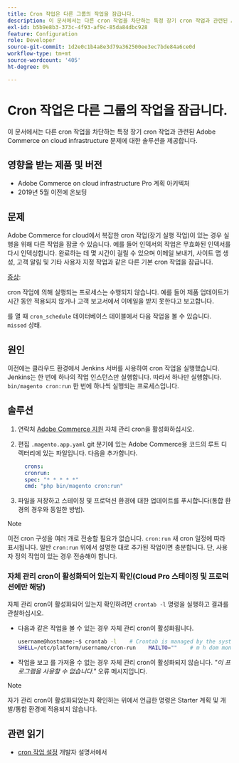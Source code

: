 ```yaml
---
title: Cron 작업은 다른 그룹의 작업을 잠급니다.
description: 이 문서에서는 다른 cron 작업을 차단하는 특정 장기 cron 작업과 관련된 Adobe Commerce on cloud infrastructure 문제에 대한 솔루션을 제공합니다.
exl-id: b5b9e8b3-373c-4f93-af9c-85da84dbc928
feature: Configuration
role: Developer
source-git-commit: 1d2e0c1b4a8e3d79a362500ee3ec7bde84a6ce0d
workflow-type: tm+mt
source-wordcount: '405'
ht-degree: 0%

---
```


# Cron 작업은 다른 그룹의 작업을 잠급니다.

이 문서에서는 다른 cron 작업을 차단하는 특정 장기 cron 작업과 관련된 Adobe Commerce on cloud infrastructure 문제에 대한 솔루션을 제공합니다.

## 영향을 받는 제품 및 버전

* Adobe Commerce on cloud infrastructure Pro 계획 아키텍처
* 2019년 5월 이전에 온보딩

## 문제

Adobe Commerce for cloud에서 복잡한 cron 작업(장기 실행 작업)이 있는 경우 실행을 위해 다른 작업을 잠글 수 있습니다. 예를 들어 인덱서의 작업은 무효화된 인덱서를 다시 인덱싱합니다. 완료하는 데 몇 시간이 걸릴 수 있으며 이메일 보내기, 사이트 맵 생성, 고객 알림 및 기타 사용자 지정 작업과 같은 다른 기본 cron 작업을 잠급니다.

<u>증상</u>:

cron 작업에 의해 실행되는 프로세스는 수행되지 않습니다. 예를 들어 제품 업데이트가 시간 동안 적용되지 않거나 고객 보고서에서 이메일을 받지 못한다고 보고합니다.

를 열 때 `cron_schedule` 데이터베이스 테이블에서 다음 작업을 볼 수 있습니다. `missed` 상태.

## 원인

이전에는 클라우드 환경에서 Jenkins 서버를 사용하여 cron 작업을 실행했습니다. Jenkins는 한 번에 하나의 작업 인스턴스만 실행합니다. 따라서 하나만 실행합니다. `bin/magento cron:run` 한 번에 하나씩 실행되는 프로세스입니다.

## 솔루션

1. 연락처 [Adobe Commerce 지원](/help/help-center-guide/help-center/magento-help-center-user-guide.md#submit-ticket) 자체 관리 cron을 활성화하십시오.
1. 편집 `.magento.app.yaml` git 분기에 있는 Adobe Commerce용 코드의 루트 디렉터리에 있는 파일입니다. 다음을 추가합니다.

   ```yaml
     crons:
     cronrun:
     spec: "* * * * *"
     cmd: "php bin/magento cron:run"
   ```

1. 파일을 저장하고 스테이징 및 프로덕션 환경에 대한 업데이트를 푸시합니다(통합 환경의 경우와 동일한 방법).

>[!NOTE]
>
>이전 cron 구성을 여러 개로 전송할 필요가 없습니다. `cron:run` 새 cron 일정에 따라 표시됩니다. 일반 `cron:run` 위에서 설명한 대로 추가된 작업이면 충분합니다. 단, 사용자 정의 작업이 있는 경우 전송해야 합니다.

### 자체 관리 cron이 활성화되어 있는지 확인(Cloud Pro 스테이징 및 프로덕션에만 해당)

자체 관리 cron이 활성화되어 있는지 확인하려면 `crontab -l` 명령을 실행하고 결과를 관찰하십시오.

* 다음과 같은 작업을 볼 수 있는 경우 자체 관리 cron이 활성화됩니다.

  ```bash
  username@hostname:~$ crontab -l    # Crontab is managed by the system, attempts to edit it directly will fail.
  SHELL=/etc/platform/username/cron-run    MAILTO=""    # m h dom mon dow job_name    * * * * * cronrun
  ```

* 작업을 보고 를 가져올 수 없는 경우 자체 관리 cron이 활성화되지 않습니다. *&quot;이 프로그램을 사용할 수 없습니다.&quot;* 오류 메시지입니다.

>[!NOTE]
>
>자가 관리 cron이 활성화되었는지 확인하는 위에서 언급한 명령은 Starter 계획 및 개발/통합 환경에 적용되지 않습니다.

## 관련 읽기

* [cron 작업 설정](https://devdocs.magento.com/guides/v2.3/cloud/configure/setup-cron-jobs.html) 개발자 설명서에서

